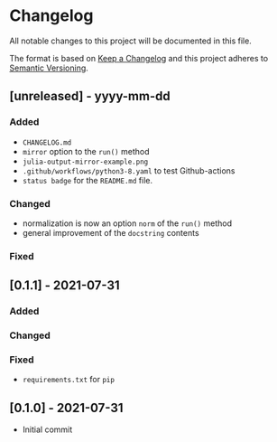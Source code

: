 # Changelog

All notable changes to this project will be documented in this file.

The format is based on [Keep a Changelog](http://keepachangelog.com/)
and this project adheres to [Semantic Versioning](http://semver.org/).

## [unreleased] - yyyy-mm-dd

### Added
- `CHANGELOG.md`
- `mirror` option to the `run()` method
- `julia-output-mirror-example.png`
- `.github/workflows/python3-8.yaml` to test Github-actions
- `status badge` for the `README.md` file.

### Changed
- normalization is now an option `norm` of the `run()` method
- general improvement of the `docstring` contents

### Fixed

## [0.1.1] - 2021-07-31

### Added

### Changed

### Fixed
- `requirements.txt` for `pip`

## [0.1.0] - 2021-07-31
- Initial commit